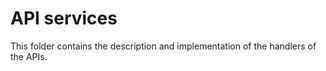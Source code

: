 # API services
This folder contains the description and implementation of the handlers of the APIs.
